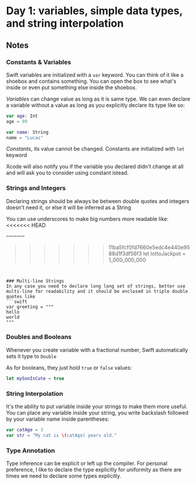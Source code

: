 # Day 1: variables, simple data types, and string interpolation

## Notes

### Constants & Variables

Swift variables are initialized with a `var` keyword. You can think of it like a shoebox and contains something. You can open the box to see what's inside or even put something
else inside the shoebox.

_Variables_ can change value as long as it is same type. We can even declare a variable without a value as long as you explicitly declare its type like so:

```swift
var age: Int
age = 99

var name: String
name = "Lucas"
```

_Constants_, its value cannot be changed. Constants are initialized with `let` keyword


Xcode will also notify you if the variable you declared didn't change at all and will ask you to consider using constant istead.


### Strings and Integers
Declaring strings should be always be between double quotes and integers doesn't need it, or else it will be inferred as a String

You can use underscores to make big numbers more readable like:
<<<<<<< HEAD
```swift  
=======
```
>>>>>>> 11ba5fcf0fd7660e5edc4e440e9588d1f3df56f3
let lottoJackpot = 1_000_000_000
```


### Multi-line Strings
In any case you need to declare long long set of strings, better use multi-line for readability and it should be enclosed in triple double quotes like
```swift
var greeting = """
hello
world
"""
```

### Doubles and Booleans
Whenever you create variable with a fractional number, Swift automatically sets it type to `Double`

As for booleans, they just hold `true` or `false` values:
```swift
let mySonIsCute = true
```

### String Interpolation
It's the ability to put variable inside your strings to make them more useful. You can place any variable inside your string, you write backslash followed by your variable name inside parentheses:
```swift
var catAge = 3
var str = "My cat is \(catAge) years old."
```


### Type Annotation

Type inference can be explicit or left up the compiler. For personal preference, I like to declare the type explicitly for uniformity as there are times we need to declare some types explicitly.

